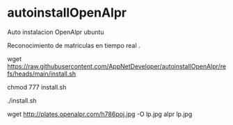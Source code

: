 # autoinstallOpenAlpr
Auto instalacion OpenAlpr ubuntu

Reconocimiento de matriculas en tiempo real .

wget https://raw.githubusercontent.com/AppNetDeveloper/autoinstallOpenAlpr/refs/heads/main/install.sh 

chmod 777 install.sh

./install.sh



wget http://plates.openalpr.com/h786poj.jpg -O lp.jpg
alpr lp.jpg
